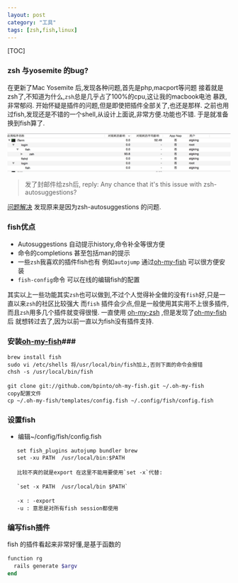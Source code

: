 ```yaml
---
layout: post
category: "工具"
tags: [zsh,fish,linux]
---
```


[TOC]

### zsh 与yosemite 的bug? ###
在更新了Mac Yosemite 后,发现各种问题,首先是php,macport等问题
接着就是zsh了,不知道为什么,`zsh`总是几乎占了100%的cpu,这让我的macbook电池
暴跌,非常郁闷. 开始怀疑是插件的问题,但是即使把插件全部关了,也还是那样.
之前也用过fish,发现还是不错的一个shell,从设计上面说,非常方便.功能也不错.
于是就准备换到fish算了.


![image](/public/img/zsh-yosemite-bug.png)
> 发了封邮件给zsh后,
>reply: Any chance that it's this issue with zsh-autosuggestions?

[问题解决](https://github.com/tarruda/zsh-autosuggestions/issues/24 )
发现原来是因为zsh-autosuggestions 的问题.


### fish优点 ###
- Autosuggestions 自动提示history,命令补全等很方便
- 命令的completions 甚至包括man的提示
- 一些`zsh`我喜欢的插件fish也有 例如`autojump` 通过[oh-my-fish](https://github.com/bpinto/oh-my-fishURL ) 可以很方便安装
- `fish-config`命令 可以在线的编辑fish的配置

其实以上一些功能其实`zsh`也可以做到,不过个人觉得补全做的没有`fish`好,只是一直以来`zsh`的社区比较强大
而`fish` 插件会少点,但是一般使用其实用不上很多插件,而且`zsh`用多几个插件就变得很慢.
一直使用 [oh-my-zsh](https://github.com/robbyrussell/oh-my-zsh ) ,但是发现了[oh-my-fish](https://github.com/bpinto/oh-my-fishURL ) 后
就想转过去了,因为以前一直以为fish没有插件支持.


### 安装[oh-my-fish](https://github.com/bpinto/oh-my-fishURL )###
    brew install fish
    sudo vi /etc/shells 将/usr/local/bin/fish加上,否则下面的命令会报错
    chsh -s /usr/local/bin/fish
    
    git clone git://github.com/bpinto/oh-my-fish.git ~/.oh-my-fish
    copy配置文件
    cp ~/.oh-my-fish/templates/config.fish ~/.config/fish/config.fish
    
### 设置fish ###

- 编辑~/config/fish/config.fish

```
   set fish_plugins autojump bundler brew
   set -xu PATH  /usr/local/bin:$PATH
   
   比较不爽的就是export 在这里不能用要使用`set -x`代替:

   `set -x PATH  /usr/local/bin $PATH`
   
   -x : -export 
   -u : 意思是对所有fish session都使用
```
### 编写fish插件 ###

fish 的插件看起来非常好懂,是基于函数的

```ruby
function rg
  rails generate $argv
end

```

    







